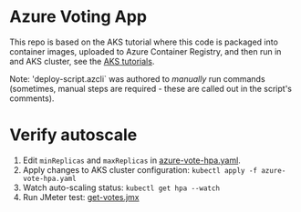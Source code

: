 # Azure Voting App
This repo is based on the AKS tutorial where this code is packaged into container images, uploaded to Azure Container Registry, and then run in and AKS cluster, see the [AKS tutorials](https://docs.microsoft.com/en-us/azure/aks/tutorial-kubernetes-prepare-app?WT.mc_id=none-github-nepeters).

Note: 'deploy-script.azcli` was authored to *manually* run commands (sometimes, manual steps are required - these are called out in the script's comments).

# Verify autoscale
1. Edit `minReplicas` and `maxReplicas` in [azure-vote-hpa.yaml](azure-vote-hpa.yaml).
2. Apply changes to AKS cluster configuration: `kubectl apply -f azure-vote-hpa.yaml`
3. Watch auto-scaling status: `kubectl get hpa --watch`
4. Run JMeter test: [get-votes.jmx](load/get-votes.jmx)